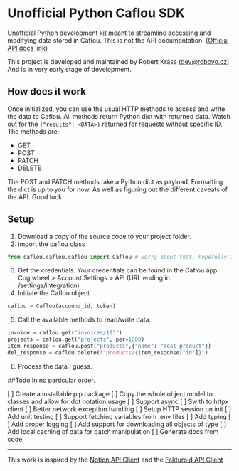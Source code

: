 # Unofficial Python Caflou SDK

Unofficial Python development kit meant to streamline accessing and modifying data stored in Caflou. This is not the API documentation. [(Official API docs link)](https://documenter.getpostman.com/view/4786951/RWMFrTQC)

This project is developed and maintained by Robert Krása ([dev@robovo.cz](mailto:"dev@robovo.cz")). And is in very early stage of development.

## How does it work

Once initialized, you can use the usual HTTP methods to access and write the data to Caflou. All methods return Python dict with returned data. Watch out for the `{"results": <DATA>}` returned for requests without specific ID.
The methods are:
- GET
- POST
- PATCH
- DELETE

The POST and PATCH methods take a Python dict as payload. Formatting the dict is up to you for now. As well as figuring out the different caveats of the API. Good luck.


## Setup

1. Download a copy of the source code to your project folder.
2. import the caflou class
  ```python
  from caflou.caflou.caflou import Caflou # Sorry about that, hopefully it will change to a single  caflou soon
  ```
3. Get the credentials. Your credentials can be found in the Caflou app: Cog wheel > Account Settings > API  (URL ending in /settings/integration)
4. Initiate the Caflou object 
  ```python
  caflou = Caflou(accound_id, token)
  ```
5. Call the available methods to read/write data.
  ```python
  invoice = caflou.get("invoices/123")
  projects = caflou.get("projects", per=1000)
  item_response = caflou.post("products",{"name": "Test product"})
  del_response = caflou.delete(f"products/{item_response["id"]}")
  ```
6. Process the data I guess.


##Todo
In no particular order.

[ ] Create a installable pip package
[ ] Copy the whole object model to classes and allow for dot notation usage
[ ] Support async
[ ] Swith to httpx client
[ ] Better network exception handling
[ ] Setup HTTP session on init
[ ] Add unit testing
[ ] Support fetching variables from .env files
[ ] Add typing
[ ] Add proper logging
[ ] Add support for downloading all objects of type
[ ] Add local caching of data for batch manipulation
[ ] Generate docs from code

----

This work is inspired by the [Notion API Client](https://github.com/ramnes/notion-sdk-py) and the [Fakturoid API Client]()
